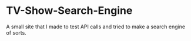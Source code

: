 # TV-Show-Search-Engine
A small site that I made to test API calls and tried to make a search engine of sorts.

